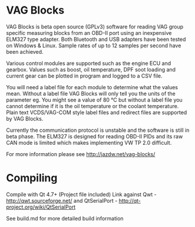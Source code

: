 VAG Blocks
==========

VAG Blocks is beta open source (GPLv3) software for reading VAG group specific measuring blocks from an OBD-II port using an inexpensive ELM327 type adapter. Both Bluetooth and USB adapters have been tested on Windows & Linux. Sample rates of up to 12 samples per second have been achieved.

Various control modules are supported such as the engine ECU and gearbox. Values such as boost, oil temperature, DPF soot loading and current gear can be plotted in program and logged to a CSV file.

You will need a label file for each module to determine what the values mean. Without a label file VAG Blocks will only tell you the units of the parameter eg. You might see a value of 80 °C but without a label file you cannot determine if it is the oil temperature or the coolant temperature. Plain text VCDS/VAG-COM style label files and redirect files are supported by VAG Blocks.

Currently the communication protocol is unstable and the software is still in beta phase. The ELM327 is designed for reading OBD-II PIDs and its raw CAN mode is limited which makes implementing VW TP 2.0 difficult.

For more information please see http://jazdw.net/vag-blocks/

Compiling
==========
Compile with Qt 4.7+ (Project file included)
Link against Qwt - http://qwt.sourceforge.net/ and QtSerialPort - http://qt-project.org/wiki/QtSerialPort

See build.md for more detailed build information
